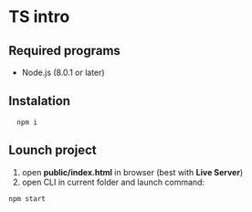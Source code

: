 # TS intro

## Required programs
  * Node.js (8.0.1 or later)

## Instalation
```
  npm i
```

## Lounch project
1. open __public/index.html__ in browser (best with __Live Server__)
2. open CLI in current folder and launch command:
```
npm start
```